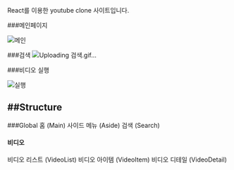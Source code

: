 React를 이용한 youtube clone 사이트입니다.

###메인페이지

![메인](https://user-images.githubusercontent.com/69961780/113404386-0b37d600-93e3-11eb-8848-1fe744dd4a6d.gif)


###검색
![Uploading 검색.gif…]()



###비디오 실행

![실행](https://user-images.githubusercontent.com/69961780/113404413-17239800-93e3-11eb-920c-e69580272ed7.gif)



##Structure
------------

###Global
홈 (Main)
사이드 메뉴 (Aside)
검색 (Search)

#### 비디오
비디오 리스트 (VideoList)
비디오 아이템 (VideoItem)
비디오 디테일 (VideoDetail)
